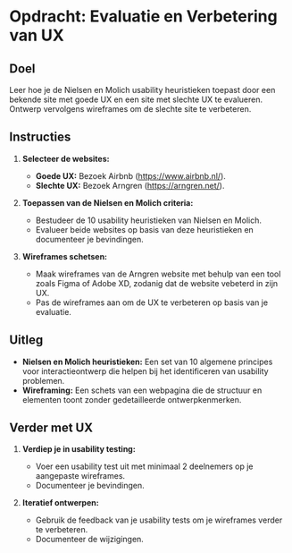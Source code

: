 # Opdracht: Evaluatie en Verbetering van UX

## Doel
Leer hoe je de Nielsen en Molich usability heuristieken toepast door een bekende site met goede UX en een site met slechte UX te evalueren. Ontwerp vervolgens wireframes om de slechte site te verbeteren.

## Instructies
1. **Selecteer de websites:**
   - **Goede UX:** Bezoek Airbnb (https://www.airbnb.nl/).
   - **Slechte UX:** Bezoek Arngren (https://arngren.net/).

2. **Toepassen van de Nielsen en Molich criteria:**
   - Bestudeer de 10 usability heuristieken van Nielsen en Molich.
   - Evalueer beide websites op basis van deze heuristieken en documenteer je bevindingen.

3. **Wireframes schetsen:**
   - Maak wireframes van de Arngren website met behulp van een tool zoals Figma of Adobe XD, zodanig dat de website vebeterd in zijn UX.
   - Pas de wireframes aan om de UX te verbeteren op basis van je evaluatie.

## Uitleg
- **Nielsen en Molich heuristieken:** Een set van 10 algemene principes voor interactieontwerp die helpen bij het identificeren van usability problemen.
- **Wireframing:** Een schets van een webpagina die de structuur en elementen toont zonder gedetailleerde ontwerpkenmerken.

## Verder met UX
1. **Verdiep je in usability testing:**
   - Voer een usability test uit met minimaal 2 deelnemers op je aangepaste wireframes.
   - Documenteer je bevindingen.

2. **Iteratief ontwerpen:**
   - Gebruik de feedback van je usability tests om je wireframes verder te verbeteren.
   - Documenteer de wijzigingen.